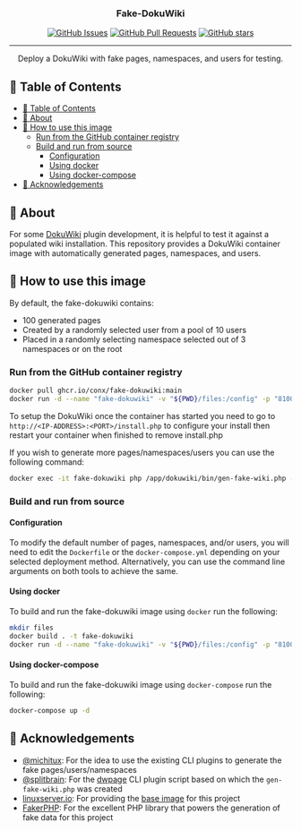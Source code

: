 <h3 align="center">Fake-DokuWiki</h3>

<div align="center">

[![GitHub Issues](https://img.shields.io/github/issues/ConX/fake-dokuwiki.svg)](https://github.com/ConX/fake-dokuwiki/issues) [![GitHub Pull Requests](https://img.shields.io/github/issues-pr/ConX/fake-dokuwiki.svg)](https://github.com/ConX/fake-dokuwiki/pulls) [![GitHub stars](https://img.shields.io/github/stars/ConX/fake-dokuwiki.svg "GitHub stars")](https://github.com/ConX/fake-dokuwiki)

</div>

---

<p align="center"> Deploy a DokuWiki with fake pages, namespaces, and users for testing.
    <br> 
</p>

## 📝 Table of Contents

- [📝 Table of Contents](#-table-of-contents)
- [🧐 About <a name = "about"></a>](#-about-)
- [🏁 How to use this image <a name = "getting_started"></a>](#-how-to-use-this-image-)
  - [Run from the GitHub container registry](#run-from-the-github-container-registry)
  - [Build and run from source](#build-and-run-from-source)
    - [Configuration](#configuration)
    - [Using docker](#using-docker)
    - [Using docker-compose](#using-docker-compose)
- [🎉 Acknowledgements <a name = "acknowledgement"></a>](#-acknowledgements-)

## 🧐 About <a name = "about"></a>

For some [DokuWiki](https://www.dokuwiki.org/) plugin development, it is helpful to test it against a populated wiki installation. This repository provides a DokuWiki container image with automatically generated pages, namespaces, and users.

## 🏁 How to use this image <a name = "getting_started"></a>

By default, the fake-dokuwiki contains:
- 100 generated pages
- Created by a randomly selected user from a pool of 10 users
- Placed in a randomly selecting namespace selected out of 3 namespaces or on the root

### Run from the GitHub container registry

```sh
docker pull ghcr.io/conx/fake-dokuwiki:main
docker run -d --name "fake-dokuwiki" -v "${PWD}/files:/config" -p "8100:80"  ghcr.io/conx/fake-dokuwiki:main
```

To setup the DokuWiki once the container has started you need to go to `http://<IP-ADDRESS>:<PORT>/install.php` to configure your install then restart your container when finished to remove install.php

If you wish to generate more pages/namespaces/users you can use the following command:

```sh
docker exec -it fake-dokuwiki php /app/dokuwiki/bin/gen-fake-wiki.php -u <number of new users> -p <number of new pages> -n <number of new namespaces>
```

### Build and run from source

#### Configuration

To modify the default number of pages, namespaces, and/or users, you will need to edit the `Dockerfile` or the `docker-compose.yml` depending on your selected deployment method. Alternatively, you can use the command line arguments on both tools to achieve the same.

#### Using docker

To build and run the fake-dokuwiki image using `docker` run the following:

```sh
mkdir files
docker build . -t fake-dokuwiki
docker run -d --name "fake-dokuwiki" -v "${PWD}/files:/config" -p "8100:80"  fake-dokuwiki
```
#### Using docker-compose

To build and run the fake-dokuwiki image using `docker-compose` run the following:

```sh
docker-compose up -d
```

## 🎉 Acknowledgements <a name = "acknowledgement"></a>

- [@michitux](https://github.com/michitux): For the idea to use the existing CLI plugins to generate the fake pages/users/namespaces
- [@splitbrain](https://github.com/splitbrain/): For the [dwpage](https://github.com/splitbrain/dokuwiki/blob/master/bin/dwpage.php) CLI plugin script based on which the `gen-fake-wiki.php` was created
- [linuxserver.io](https://www.linuxserver.io/): For providing the [base image](https://hub.docker.com/r/linuxserver/dokuwiki) for this project
- [FakerPHP](https://fakerphp.github.io/): For the excellent PHP library that powers the generation of fake data for this project
